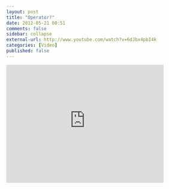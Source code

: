 ```yaml
---
layout: post
title: "Operator?"
date: 2012-05-21 00:51
comments: false
sidebar: collapse
external-url: http://www.youtube.com/watch?v=6dJbx4pbI4k
categories: [Video]
published: false
---
```

<div class="flex-video"><iframe width="420" height="315" src="http://www.youtube.com/embed/6dJbx4pbI4k" frameborder="0" allowfullscreen></iframe></div>